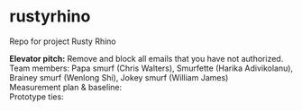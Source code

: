 # rustyrhino
Repo for project Rusty Rhino

<b>Elevator pitch:</b>
Remove and block all emails that you have not authorized.
<br /> 
Team members: Papa smurf (Chris Walters), Smurfette (Harika Adivikolanu), Brainey smurf (Wenlong Shi), Jokey smurf (William James)
<br />
Measurement plan & baseline:
<br />
Prototype ties:
<br />
